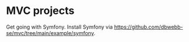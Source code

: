 MVC projects
================

Get going with Symfony. Install Symfony via https://github.com/dbwebb-se/mvc/tree/main/example/symfony.


